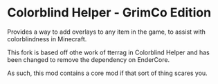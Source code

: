 # Colorblind Helper - GrimCo Edition
Provides a way to add overlays to any item in the game, to assist with colorblindness in Minecraft.

This fork is based off othe work of tterrag in Colorblind Helper and has been changed to remove the dependency on EnderCore.

As such, this mod contains a core mod if that sort of thing scares you.


